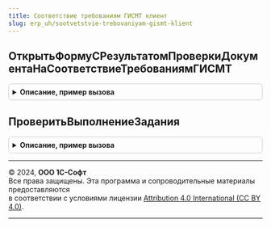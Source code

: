 ```yaml
---
title: Соответствие требованиям ГИСМТ клиент
slug: erp_uh/sootvetstvie-trebovaniyam-gismt-klient
---
```



## ОткрытьФормуСРезультатомПроверкиДокументаНаСоответствиеТребованиямГИСМТ
<details style="margin: 1em 0; padding: 0.5em; border: 1px solid #ccc; border-radius: 6px;">

<summary style="font-weight: bold; cursor: pointer;">Описание, пример вызова</summary>

```bsl

// Открыть форму с результатом проверки документа на соответствие требованиям ГИС МТ.
//
// Параметры:
//  Форма - ФормаКлиентскогоПриложения
Процедура ОткрытьФормуСРезультатомПроверкиДокументаНаСоответствиеТребованиямГИСМТ(Форма) Экспорт
```

Пример вызова
```bsl
СоответствиеТребованиямГИСМТКлиент.ОткрытьФормуСРезультатомПроверкиДокументаНаСоответствиеТребованиямГИСМТ(Форма) 
```
</details>

## ПроверитьВыполнениеЗадания
<details style="margin: 1em 0; padding: 0.5em; border: 1px solid #ccc; border-radius: 6px;">

<summary style="font-weight: bold; cursor: pointer;">Описание, пример вызова</summary>

```bsl

// Обработчик проверки выполнения фонового задания соответствия документа требованиям ГИС МТ.
//
// Параметры:
//  Форма - ФормаКлиентскогоПриложения - основная форма-владелец
//  ДополнительныеПараметры - Неопределено, Произвольный - дополнительные параметры
Процедура ПроверитьВыполнениеЗадания(Форма, ДополнительныеПараметры = Неопределено) Экспорт
```

Пример вызова
```bsl
СоответствиеТребованиямГИСМТКлиент.ПроверитьВыполнениеЗадания(Форма, ДополнительныеПараметры);
```
</details>

---

© 2024, **ООО 1С-Софт**  
Все права защищены. Эта программа и сопроводительные материалы предоставляются  
в соответствии с условиями лицензии [Attribution 4.0 International (CC BY 4.0)](https://creativecommons.org/licenses/by/4.0/legalcode).

---
